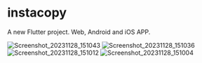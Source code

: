 # instacopy

A new Flutter project.
Web, Android and iOS APP.

![Screenshot_20231128_151043](https://github.com/MichalProjects/instacopy/assets/113103424/0980c15f-5072-45a9-adbe-e04ea2776ac4)
![Screenshot_20231128_151036](https://github.com/MichalProjects/instacopy/assets/113103424/4f6393ce-9942-4ef2-aa94-5e4f8b9ce4e2)
![Screenshot_20231128_151012](https://github.com/MichalProjects/instacopy/assets/113103424/0679f02b-64bd-4cc3-a4f4-c032883e01c2)
![Screenshot_20231128_151004](https://github.com/MichalProjects/instacopy/assets/113103424/803ef4e4-c4cc-42e3-bd2a-0f2d8040a323)
